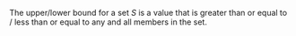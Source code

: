 The upper/lower bound for a set $S$ is a value that is greater than or equal to / less than or equal to any and all members in the set.